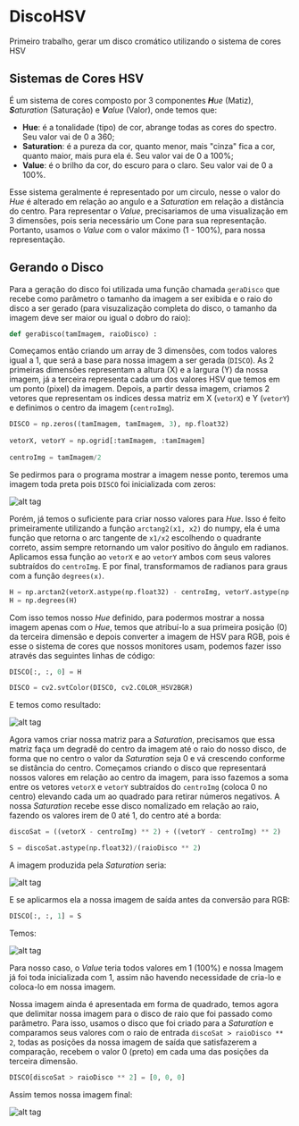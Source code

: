 # DiscoHSV
Primeiro trabalho, gerar um disco cromático utilizando o sistema de cores HSV

## Sistemas de Cores HSV
É um sistema de cores composto por 3 componentes _**H**ue_ (Matiz), _**S**aturation_ (Saturação) e _**V**alue_ (Valor), onde temos que:
* **Hue**: é a tonalidade (tipo) de cor, abrange todas as cores do spectro. Seu valor vai de 0 a 360;
* **Saturation**: é a pureza da cor, quanto menor, mais "cinza" fica a cor, quanto maior, mais pura ela é. Seu valor vai de 0 a 100%;
* **Value**: é o brilho da cor, do escuro para o claro. Seu valor vai de 0 a 100%.

Esse sistema geralmente é representado por um circulo, nesse o valor do _Hue_ é alterado em relação ao angulo e a _Saturation_ em relação a distância do centro. Para representar o _Value_, precisariamos de uma visualização em 3 dimensões, pois seria necessário um Cone para sua representação. Portanto, usamos o _Value_ com o valor máximo (1 - 100%), para nossa representação.

## Gerando o Disco
Para a geração do disco foi utilizada uma função chamada `geraDisco` que recebe como parâmetro o tamanho da imagem a ser exibida e o raio do disco a ser gerado (para visuzalização completa do disco, o tamanho da imagem deve ser maior ou igual o dobro do raio):
```python
def geraDisco(tamImagem, raioDisco) :
```

Começamos então criando um array de 3 dimensões, com todos valores igual a 1,  que será a base para nossa imagem a ser gerada (`DISCO`). As 2 primeiras dimensões representam a altura (X) e a largura (Y) da nossa imagem, já a terceira representa cada um dos valores HSV que temos em um ponto (pixel) da imagem. Depois, a partir dessa imagem, criamos 2 vetores que representam os indices dessa matriz em X (`vetorX`) e Y (`vetorY`) e definimos o centro da imagem (`centroImg`).
```python
DISCO = np.zeros((tamImagem, tamImagem, 3), np.float32)
    
vetorX, vetorY = np.ogrid[:tamImagem, :tamImagem]
    
centroImg = tamImagem/2
```

Se pedirmos para o programa mostrar a imagem nesse ponto, teremos uma imagem toda preta pois `DISCO` foi inicializada com zeros:

![alt tag](https://github.com/rmallermartins/ProcImagens/blob/master/DiscoHSV/Imagens/disco1.png)

Porém, já temos o suficiente para criar nosso valores para _Hue_. Isso é feito primeiramente utilizando a função `arctang2(x1, x2)` do numpy, ela é uma função que retorna o arc tangente de `x1/x2` escolhendo o quadrante correto, assim sempre retornando um valor positivo do ângulo em radianos. Aplicamos essa função ao `vetorX` e ao `vetorY` ambos com seus valores subtraídos do `centroImg`. E por final, transformamos de radianos para graus com a função `degrees(x)`.

```python
H = np.arctan2(vetorX.astype(np.float32) - centroImg, vetorY.astype(np.float32) - centroImg)
H = np.degrees(H)
```

Com isso temos nosso _Hue_ definido, para podermos mostrar a nossa imagem apenas com o _Hue_, temos que atribuí-lo a sua primeira posição (0) da terceira dimensão e depois converter a imagem de HSV para RGB, pois é esse o sistema de cores que nossos monitores usam, podemos fazer isso através das seguintes linhas de código:

```python
DISCO[:, :, 0] = H

DISCO = cv2.svtColor(DISCO, cv2.COLOR_HSV2BGR)
```

E temos como resultado:

![alt tag](https://github.com/rmallermartins/ProcImagens/blob/master/DiscoHSV/Imagens/disco2.png)

Agora vamos criar nossa matriz para a _Saturation_, precisamos que essa matriz faça um degradê do centro da imagem até o raio do nosso disco, de forma que no centro o valor da _Saturation_ seja 0 e vá crescendo conforme se distância do centro. Começamos criando o disco que representará nossos valores em relação ao centro da imagem, para isso fazemos a soma entre os vetores `vetorX` e `vetorY` subtraídos do `centroImg` (coloca 0 no centro) elevando cada um ao quadrado para retirar números negativos. A nossa _Saturation_ recebe esse disco nomalizado em relação ao raio, fazendo os valores irem de 0 até 1, do centro até a borda:

```python
discoSat = ((vetorX - centroImg) ** 2) + ((vetorY - centroImg) ** 2)

S = discoSat.astype(np.float32)/(raioDisco ** 2)
```

A imagem produzida pela _Saturation_ seria:

![alt tag](https://github.com/rmallermartins/ProcImagens/blob/master/DiscoHSV/Imagens/disco3.png)

E se aplicarmos ela a nossa imagem de saída antes da conversão para RGB:

```python
DISCO[:, :, 1] = S
```

Temos:

![alt tag](https://github.com/rmallermartins/ProcImagens/blob/master/DiscoHSV/Imagens/disco4.png)

Para nosso caso, o _Value_ teria todos valores em 1 (100%) e nossa Imagem já foi toda inicializada com 1, assim não havendo necessidade de cria-lo e coloca-lo em nossa imagem.

Nossa imagem ainda é apresentada em forma de quadrado, temos agora que delimitar nossa imagem para o disco de raio que foi passado como parâmetro. Para isso, usamos o disco que foi criado para a _Saturation_ e comparamos seus valores com o raio de entrada `discoSat > raioDisco ** 2`, todas as posições da nossa imagem de saída que satisfazerem a comparação, recebem o valor 0 (preto) em cada uma das posições da terceira dimensão.

```python
DISCO[discoSat > raioDisco ** 2] = [0, 0, 0]
```

Assim temos nossa imagem final:

![alt tag](https://github.com/rmallermartins/ProcImagens/blob/master/DiscoHSV/Imagens/disco5.png)

